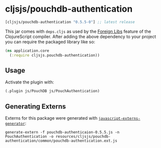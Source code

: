 # cljsjs/pouchdb-authentication

[](dependency)
```clojure
[cljsjs/pouchdb-authentication "0.5.5-0"] ;; latest release
```
[](/dependency)

This jar comes with `deps.cljs` as used by the [Foreign Libs][flibs] feature
of the ClojureScript compiler. After adding the above dependency to your project
you can require the packaged library like so:

```clojure
(ns application.core
  (:require cljsjs.pouchdb-authentication))
```

[flibs]: https://github.com/clojure/clojurescript/wiki/Packaging-Foreign-Dependencies

## Usage

Activate the plugin with:

```clojure
(.plugin js/PouchDB js/PouchAuthentication)
```

## Generating Externs

Externs for this package were generated with [`javascript-externs-generator`](https://github.com/jmmk/javascript-externs-generator):
```shell
generate-extern -f pouchdb-authenticaion-0.5.5.js -n PouchAuthentication -o resources/cljsjs/pouchdb-authentication/common/pouchdb-authentication.ext.js
```
